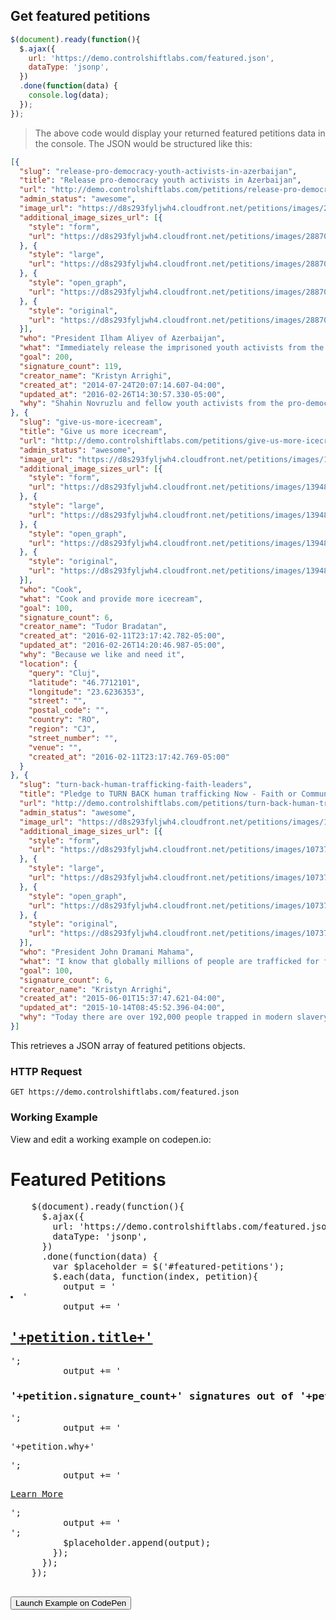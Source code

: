 ## Get featured petitions

```js
$(document).ready(function(){
  $.ajax({
    url: 'https://demo.controlshiftlabs.com/featured.json',
    dataType: 'jsonp',
  })
  .done(function(data) {
    console.log(data);
  });
});
```

> The above code would display your returned featured petitions data in the console.  The JSON would be structured like this:

```json
[{
  "slug": "release-pro-democracy-youth-activists-in-azerbaijan",
  "title": "Release pro-democracy youth activists in Azerbaijan",
  "url": "http://demo.controlshiftlabs.com/petitions/release-pro-democracy-youth-activists-in-azerbaijan",
  "admin_status": "awesome",
  "image_url": "https://d8s293fyljwh4.cloudfront.net/petitions/images/28870/hero/Screen_Shot_2014-11-14_at_3.57.21_PM.png?1415999011",
  "additional_image_sizes_url": [{
    "style": "form",
    "url": "https://d8s293fyljwh4.cloudfront.net/petitions/images/28870/form/Screen_Shot_2014-11-14_at_3.57.21_PM.png?1415999011"
  }, {
    "style": "large",
    "url": "https://d8s293fyljwh4.cloudfront.net/petitions/images/28870/large/Screen_Shot_2014-11-14_at_3.57.21_PM.png?1415999011"
  }, {
    "style": "open_graph",
    "url": "https://d8s293fyljwh4.cloudfront.net/petitions/images/28870/open_graph/Screen_Shot_2014-11-14_at_3.57.21_PM.png?1415999011"
  }, {
    "style": "original",
    "url": "https://d8s293fyljwh4.cloudfront.net/petitions/images/28870/original/Screen_Shot_2014-11-14_at_3.57.21_PM.png?1415999011"
  }],
  "who": "President Ilham Aliyev of Azerbaijan",
  "what": "Immediately release the imprisoned youth activists from the NIDA civic movement.\r\n\r\nShahin Novruzlu, Rashadat Akundov, Mammad Azizov, Bakhtiyar Guliyev, Zaur Gurbanli, Rashad Hasanov, Uzeyir Mammadli and Ilkin Rustamzade were arrested on criminal charges of possessing explosives and intent of public disorder. Human rights organizations believe these charges have been fabricated. The actual reason for their arrest was their criticism of the Azerbaijani authorities and their online activism, calling for peaceful demonstrations.\r\n\r\nShahin Novruzlu, who was only 17 at the time of his arrest, has lost his front teeth as a result of torture in detention. Mammad Azizov and Bakhtiyar Guliyev have complained of torture too.\r\n\r\nFrom 14 May 2014, Azerbaijan is chairing the Committee of Ministers of the Council of Europe. This organization is responsible for promoting and protecting human rights. I am deeply concerned that there are civil society activists in Azerbaijan tortured and imprisoned solely for expressing their views and organizing peaceful protests.\r\n\r\nAzerbaijan must live up to the high expectations of the chair of the Committee of Ministers of the Council of Europe. The NIDA activists must be immediately released.",
  "goal": 200,
  "signature_count": 119,
  "creator_name": "Kristyn Arrighi",
  "created_at": "2014-07-24T20:07:14.607-04:00",
  "updated_at": "2016-02-26T14:30:57.330-05:00",
  "why": "Shahin Novruzlu and fellow youth activists from the pro-democracy movement NIDA campaigned for democracy and against human rights abuses and widespread corruption in Azerbaijan. In February 2013 th..."
}, {
  "slug": "give-us-more-icecream",
  "title": "Give us more icecream",
  "url": "http://demo.controlshiftlabs.com/petitions/give-us-more-icecream",
  "admin_status": "awesome",
  "image_url": "https://d8s293fyljwh4.cloudfront.net/petitions/images/139482/hero/10982478_634745530004482_279346285079955699_n.jpg?1455250695",
  "additional_image_sizes_url": [{
    "style": "form",
    "url": "https://d8s293fyljwh4.cloudfront.net/petitions/images/139482/form/10982478_634745530004482_279346285079955699_n.jpg?1455250695"
  }, {
    "style": "large",
    "url": "https://d8s293fyljwh4.cloudfront.net/petitions/images/139482/large/10982478_634745530004482_279346285079955699_n.jpg?1455250695"
  }, {
    "style": "open_graph",
    "url": "https://d8s293fyljwh4.cloudfront.net/petitions/images/139482/open_graph/10982478_634745530004482_279346285079955699_n.jpg?1455250695"
  }, {
    "style": "original",
    "url": "https://d8s293fyljwh4.cloudfront.net/petitions/images/139482/original/10982478_634745530004482_279346285079955699_n.jpg?1455250695"
  }],
  "who": "Cook",
  "what": "Cook and provide more icecream",
  "goal": 100,
  "signature_count": 6,
  "creator_name": "Tudor Bradatan",
  "created_at": "2016-02-11T23:17:42.782-05:00",
  "updated_at": "2016-02-26T14:20:46.987-05:00",
  "why": "Because we like and need it",
  "location": {
    "query": "Cluj",
    "latitude": "46.7712101",
    "longitude": "23.6236353",
    "street": "",
    "postal_code": "",
    "country": "RO",
    "region": "CJ",
    "street_number": "",
    "venue": "",
    "created_at": "2016-02-11T23:17:42.769-05:00"
  }
}, {
  "slug": "turn-back-human-trafficking-faith-leaders",
  "title": "Pledge to TURN BACK human trafficking Now - Faith or Community Leaders",
  "url": "http://demo.controlshiftlabs.com/petitions/turn-back-human-trafficking-faith-leaders",
  "admin_status": "awesome",
  "image_url": "https://d8s293fyljwh4.cloudfront.net/petitions/images/107370/hero/Untitled.png?1433187465",
  "additional_image_sizes_url": [{
    "style": "form",
    "url": "https://d8s293fyljwh4.cloudfront.net/petitions/images/107370/form/Untitled.png?1433187465"
  }, {
    "style": "large",
    "url": "https://d8s293fyljwh4.cloudfront.net/petitions/images/107370/large/Untitled.png?1433187465"
  }, {
    "style": "open_graph",
    "url": "https://d8s293fyljwh4.cloudfront.net/petitions/images/107370/open_graph/Untitled.png?1433187465"
  }, {
    "style": "original",
    "url": "https://d8s293fyljwh4.cloudfront.net/petitions/images/107370/original/Untitled.png?1433187465"
  }],
  "who": "President John Dramani Mahama",
  "what": "I know that globally millions of people are trafficked for forced labour and sexual exploitation and that Ghana is a source, transit and destination country for this social evil. The concerns raised by Parliament recently, about men, women, and children who are trafficked and subjected to forced labor and sexual exploitation human points to the need for everyone to take action.\r\n\r\nI hereby pledge to TURN BACK human trafficking. \r\n•\tI will be vigilant of suspicious movement of children and vulnerable people, victims of bonded labour and of children working when they should be in school \r\n•\tI promise to always report my concerns to the appropriate authorities as quickly as possible.\r\n\r\nAs a faith or community leader, I promise to warn my congregation of the dangers of child trafficking, and support them in reporting any suspicions they have.",
  "goal": 100,
  "signature_count": 6,
  "creator_name": "Kristyn Arrighi",
  "created_at": "2015-06-01T15:37:47.621-04:00",
  "updated_at": "2015-10-14T08:45:52.396-04:00",
  "why": "Today there are over 192,000 people trapped in modern slavery in Ghana [1]. Denied of their rights to education and often lacking parental care or support, over 1.8 million Ghanaian children are wo..."
}]
```

This retrieves a JSON array of featured petitions objects.

### HTTP Request

`GET https://demo.controlshiftlabs.com/featured.json`

### Working Example

View and edit a working example on codepen.io:

<div class="js-codepen-data hidden" data-title="ControlShift Labs: Featured Petitions Example">
  <div class="codepen-html">
    <h1>Featured Petitions</h1>
    <ul id="featured-petitions">
    </ul>
  </div>
  <pre class="codepen-js">
    $(document).ready(function(){
      $.ajax({
        url: 'https://demo.controlshiftlabs.com/featured.json',
        dataType: 'jsonp',
      })
      .done(function(data) {
        var $placeholder = $('#featured-petitions');
        $.each(data, function(index, petition){
          output = '<li>'
          output += '<h2><a href="'+petition.url+'">'+petition.title+'</a></h2>';
          output += '<h3>'+petition.signature_count+' signatures out of '+petition.goal+' needed </h3>';
          output += '<p>'+petition.why+'</p>';
          output += '<p><a href="'+petition.url+'">Learn More</a></p>';
          output += '</li>';
          $placeholder.append(output);
        });
      });
    });
  </pre>
</div>

<form action="https://codepen.io/pen/define" method="POST" target="_blank" class="hidden">
  <input type="hidden" name="data" class="js-data" value="">
  <input type="submit" value="Launch Example on CodePen">
</form>